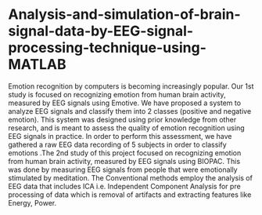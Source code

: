 # Analysis-and-simulation-of-brain-signal-data-by-EEG-signal-processing-technique-using-MATLAB
Emotion recognition by computers is becoming increasingly popular. Our 1st study is focused on recognizing emotion from human brain activity, measured by EEG signals using Emotive. We have proposed a system to analyze EEG signals and classify them into 2 classes (positive and negative emotion). This system was designed using prior knowledge from other research, and is meant to assess the quality of emotion recognition using EEG signals in practice. In order to perform this assessment, we have gathered a raw EEG data recording of 5 subjects in order to classify emotions .The 2nd study of this project focused on recognizing emotion from human brain activity, measured by EEG signals using BIOPAC. This was done by measuring EEG signals from people that were emotionally stimulated by meditation. The Conventional methods employ the analysis of EEG data that includes ICA i.e. Independent Component Analysis for pre processing of data which is removal of artifacts and extracting features like Energy, Power.
